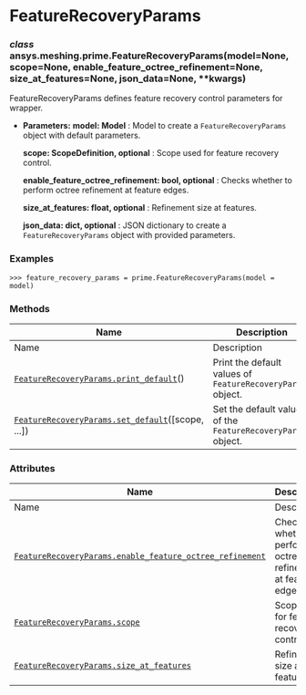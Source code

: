 # FeatureRecoveryParams

<a id="ansys.meshing.prime.FeatureRecoveryParams"></a>

### *class* ansys.meshing.prime.FeatureRecoveryParams(model=None, scope=None, enable_feature_octree_refinement=None, size_at_features=None, json_data=None, \*\*kwargs)

FeatureRecoveryParams defines feature recovery control parameters for wrapper.

* **Parameters:**
  **model: Model**
  : Model to create a `FeatureRecoveryParams` object with default parameters.

  **scope: ScopeDefinition, optional**
  : Scope used for feature recovery control.

  **enable_feature_octree_refinement: bool, optional**
  : Checks whether to perform octree refinement at feature edges.

  **size_at_features: float, optional**
  : Refinement size at features.

  **json_data: dict, optional**
  : JSON dictionary to create a `FeatureRecoveryParams` object with provided parameters.

### Examples

```pycon
>>> feature_recovery_params = prime.FeatureRecoveryParams(model = model)
```

<!-- !! processed by numpydoc !! -->

### Methods

| Name | Description |
|---------------------------------------------------------------------------------------------------------------------------------------------------------------------|---------------------------------------------------------------|
| Name | Description |
| [`FeatureRecoveryParams.print_default`](ansys.meshing.prime.FeatureRecoveryParams.print_default.md#ansys.meshing.prime.FeatureRecoveryParams.print_default)()       | Print the default values of `FeatureRecoveryParams` object.   |
| [`FeatureRecoveryParams.set_default`](ansys.meshing.prime.FeatureRecoveryParams.set_default.md#ansys.meshing.prime.FeatureRecoveryParams.set_default)([scope, ...]) | Set the default values of the `FeatureRecoveryParams` object. |

### Attributes

| Name | Description |
|------------------------------------------------------------------------------------------------------------------------------------------------------------------------------------------------------------------------|-----------------------------------------------------------------|
| Name | Description |
| [`FeatureRecoveryParams.enable_feature_octree_refinement`](ansys.meshing.prime.FeatureRecoveryParams.enable_feature_octree_refinement.md#ansys.meshing.prime.FeatureRecoveryParams.enable_feature_octree_refinement)   | Checks whether to perform octree refinement at feature edges.   |
| [`FeatureRecoveryParams.scope`](ansys.meshing.prime.FeatureRecoveryParams.scope.md#ansys.meshing.prime.FeatureRecoveryParams.scope)                                                                                    | Scope used for feature recovery control.                        |
| [`FeatureRecoveryParams.size_at_features`](ansys.meshing.prime.FeatureRecoveryParams.size_at_features.md#ansys.meshing.prime.FeatureRecoveryParams.size_at_features)                                                   | Refinement size at features.                                    |
<!-- vale on -->